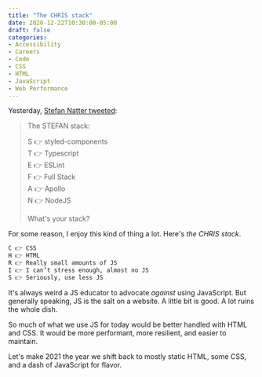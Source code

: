 ```yaml
---
title: "The CHRIS stack"
date: 2020-12-22T10:30:00-05:00
draft: false
categories:
- Accessibility
- Careers
- Code
- CSS
- HTML
- JavaScript
- Web Performance
---
```


Yesterday, [Stefan Natter tweeted](https://twitter.com/natterstefan/status/1340979950158004224):

> The STEFAN stack:
>
> S 👉 styled-components<br>
> T 👉 Typescript<br>
> E 👉 ESLint<br>
> F 👉 Full Stack<br>
> A 👉 Apollo<br>
> N 👉 NodeJS
>
> What's your stack?

For some reason, I enjoy this kind of thing a lot. Here's _the CHRIS stack_.

```html
C 👉 CSS
H 👉 HTML
R 👉 Really small amounts of JS
I 👉 I can’t stress enough, almost no JS
S 👉 Seriously, use less JS
```

It's always weird a JS educator to advocate _against_ using JavaScript. But generally speaking, JS is the salt on a website. A little bit is good. A lot ruins the whole dish.

So much of what we use JS for today would be better handled with HTML and CSS. It would be more performant, more resilient, and easier to maintain.

Let's make 2021 the year we shift back to mostly static HTML, some CSS, and a dash of JavaScript for flavor.